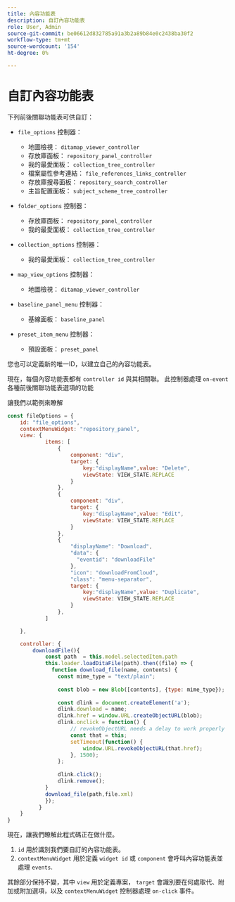 ```yaml
---
title: 內容功能表
description: 自訂內容功能表
role: User, Admin
source-git-commit: be06612d832785a91a3b2a89b84e0c2438ba30f2
workflow-type: tm+mt
source-wordcount: '154'
ht-degree: 0%

---
```



# 自訂內容功能表

下列前後關聯功能表可供自訂：

- `file_options`
控制器：
   - 地圖檢視： `ditamap_viewer_controller`
   - 存放庫面板： `repository_panel_controller`
   - 我的最愛面板： `collection_tree_controller`
   - 檔案屬性參考連結： `file_references_links_controller`
   - 存放庫搜尋面板： `repository_search_controller`
   - 主旨配置面板： `subject_scheme_tree_controller`

- `folder_options`
控制器：
   - 存放庫面板： `repository_panel_controller`
   - 我的最愛面板： `collection_tree_controller`

- `collection_options`
控制器：
   - 我的最愛面板： `collection_tree_controller`

- `map_view_options`
控制器：
   - 地圖檢視： `ditamap_viewer_controller`

- `baseline_panel_menu`
控制器：
   - 基線面板： `baseline_panel`

- `preset_item_menu`
控制器：
   - 預設面板： `preset_panel`

您也可以定義新的唯一ID，以建立自己的內容功能表。

現在，每個內容功能表都有 `controller id` 與其相關聯。 此控制器處理 `on-event` 各種前後關聯功能表選項的功能

讓我們以範例來瞭解

```js title=customise_context_menu.js"
const fileOptions = {
    id: "file_options",
    contextMenuWidget: "repository_panel",
    view: {
            items: [
                {
                    component: "div",
                    target: {
                        key:"displayName",value: "Delete",                    
                        viewState: VIEW_STATE.REPLACE
                    }
                },
                {
                    component: "div",
                    target: {
                        key:"displayName",value: "Edit",                    
                        viewState: VIEW_STATE.REPLACE
                    }
                },
                {
                    "displayName": "Download",
                    "data": {
                      "eventid": "downloadFile"
                    },
                    "icon": "downloadFromCloud",
                    "class": "menu-separator",         
                    target: {
                        key:"displayName",value: "Duplicate",                    
                        viewState: VIEW_STATE.REPLACE
                    }
                },
            ]

    },

    controller: {
        downloadFile(){
            const path  = this.model.selectedItem.path
            this.loader.loadDitaFile(path).then((file) => {
              function download_file(name, contents) {
                const mime_type = "text/plain";
        
                const blob = new Blob([contents], {type: mime_type});
        
                const dlink = document.createElement('a');
                dlink.download = name;
                dlink.href = window.URL.createObjectURL(blob);
                dlink.onclick = function() {
                    // revokeObjectURL needs a delay to work properly
                    const that = this;
                    setTimeout(function() {
                        window.URL.revokeObjectURL(that.href);
                    }, 1500);
                };
        
                dlink.click();
                dlink.remove();
            }
            download_file(path,file.xml)
            });
          }
    }
}
```

現在，讓我們瞭解此程式碼正在做什麼。

1. `id` 用於識別我們要自訂的內容功能表。
2. `contextMenuWidget` 用於定義 `widget id` 或 `component` 會呼叫內容功能表並處理 `events`.

其餘部分保持不變，其中 `view` 用於定義專案， `target` 會識別要在何處取代、附加或附加選項，以及 `contextMenuWidget` 控制器處理 `on-click` 事件。
